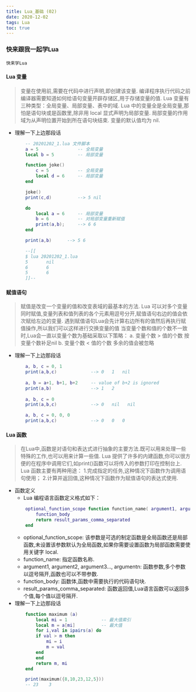 ```yaml
---
title: Lua_基础 (02)
date: 2020-12-02
tags: Lua
toc: true
---
```


### 快来跟我一起学Lua
    快来学Lua

<!-- more -->

#### Lua 变量
> 变量在使用前,需要在代码中进行声明,即创建该变量.
编译程序执行代码之前编译器需要知道如何给语句变量开辟存储区,用于存储变量的值.
Lua 变量有三种类型：全局变量、局部变量、表中的域.
Lua 中的变量全是全局变量,那怕是语句块或是函数里,除非用 local 显式声明为局部变量.
局部变量的作用域为从声明位置开始到所在语句块结束.
变量的默认值均为 nil.
- 理解一下上边那段话
    ```lua
        -- 20201202_1.lua 文件脚本
        a = 5               -- 全局变量
        local b = 5         -- 局部变量

        function joke()
            c = 5           -- 全局变量
            local d = 6     -- 局部变量
        end

        joke()
        print(c,d)          --> 5 nil

        do
            local a = 6     -- 局部变量
            b = 6           -- 对局部变量重新赋值
            print(a,b);     --> 6 6
        end

        print(a,b)      --> 5 6

        --[[
        $ lua 20201202_1.lua
        5       nil
        6       6
        5       6
        ]]--
    ```

#### 赋值语句
> 赋值是改变一个变量的值和改变表域的最基本的方法.
Lua 可以对多个变量同时赋值,变量列表和值列表的各个元素用逗号分开,赋值语句右边的值会依次赋给左边的变量.
遇到赋值语句Lua会先计算右边所有的值然后再执行赋值操作,所以我们可以这样进行交换变量的值
当变量个数和值的个数不一致时,Lua会一直以变量个数为基础采取以下策略：
a. 变量个数 > 值的个数             按变量个数补足nil
b. 变量个数 < 值的个数             多余的值会被忽略
- 理解一下上边那段话
    ```lua
        a, b, c = 0, 1
        print(a,b,c)             --> 0   1   nil
        
        a, b = a+1, b+1, b+2     -- value of b+2 is ignored
        print(a,b)               --> 1   2
        
        a, b, c = 0
        print(a,b,c)             --> 0   nil   nil

        a, b, c = 0, 0, 0
        print(a,b,c)             --> 0   0   0
    ```

#### Lua 函数
> 在Lua中,函数是对语句和表达式进行抽象的主要方法.既可以用来处理一些特殊的工作,也可以用来计算一些值.
Lua 提供了许多的内建函数,你可以很方便的在程序中调用它们,如print()函数可以将传入的参数打印在控制台上.
Lua 函数主要有两种用途：
1.完成指定的任务,这种情况下函数作为调用语句使用；
2.计算并返回值,这种情况下函数作为赋值语句的表达式使用.
- 函数定义
    * Lua 编程语言函数定义格式如下：
    ```lua
        optional_function_scope function function_name( argument1, argument2, argument3..., argumentn)
            function_body
            return result_params_comma_separated
        end
    ```
    * optional_function_scope: 该参数是可选的制定函数是全局函数还是局部函数,未设置该参数默认为全局函数,如果你需要设置函数为局部函数需要使用关键字 local.
    * function_name: 指定函数名称.
    * argument1, argument2, argument3..., argumentn: 函数参数,多个参数以逗号隔开,函数也可以不带参数.
    * function_body: 函数体,函数中需要执行的代码语句块.
    * result_params_comma_separated: 函数返回值,Lua语言函数可以返回多个值,每个值以逗号隔开.
- 理解一下上边那段话
    ```lua
        function maximum (a)
            local mi = 1             -- 最大值索引
            local m = a[mi]          -- 最大值
            for i,val in ipairs(a) do
            if val > m then
                mi = i
                m = val
            end
            end
            return m, mi
        end

        print(maximum({8,10,23,12,5}))
        -- 23    3
    ```


